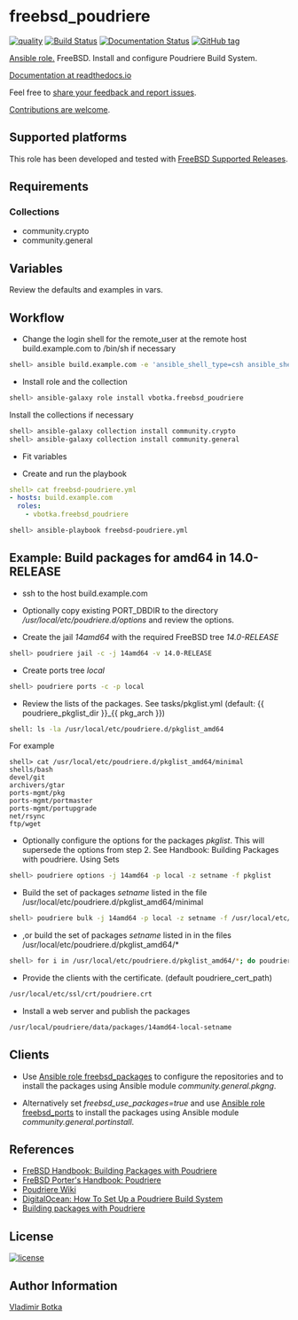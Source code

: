 # freebsd_poudriere

[![quality](https://img.shields.io/ansible/quality/27910)](https://galaxy.ansible.com/vbotka/freebsd_poudriere)
[![Build Status](https://travis-ci.org/vbotka/ansible-freebsd-poudriere.svg?branch=master)](https://travis-ci.org/vbotka/ansible-freebsd-poudriere)
[![Documentation Status](https://readthedocs.org/projects/docs/badge/?version=latest)](https://ansible-freebsd-poudriere.readthedocs.io/en/latest/)
[![GitHub tag](https://img.shields.io/github/v/tag/vbotka/ansible-freebsd-poudriere)](https://github.com/vbotka/ansible-freebsd-poudriere/tags)

[Ansible role.](https://galaxy.ansible.com/vbotka/freebsd_poudriere/) FreeBSD. Install and configure Poudriere Build System.

[Documentation at readthedocs.io]( https://ansible-freebsd-poudriere.readthedocs.io)

Feel free to [share your feedback and report issues](https://github.com/vbotka/ansible-freebsd-poudriere/issues).

[Contributions are welcome](https://github.com/firstcontributions/first-contributions).


## Supported platforms

This role has been developed and tested with [FreeBSD Supported Releases](https://www.freebsd.org/releases/).


## Requirements

### Collections

- community.crypto
- community.general


## Variables

Review the defaults and examples in vars.


## Workflow

* Change the login shell for the remote_user at the remote host build.example.com to /bin/sh if necessary

```bash
shell> ansible build.example.com -e 'ansible_shell_type=csh ansible_shell_executable=/bin/csh' -a 'sudo pw usermod admin -s /bin/sh'
```

* Install role and the collection

```bash
shell> ansible-galaxy role install vbotka.freebsd_poudriere
```

Install the collections if necessary

```bash
shell> ansible-galaxy collection install community.crypto
shell> ansible-galaxy collection install community.general
```

* Fit variables

* Create and run the playbook

```yaml
shell> cat freebsd-poudriere.yml
- hosts: build.example.com
  roles:
    - vbotka.freebsd_poudriere
```

```bash
shell> ansible-playbook freebsd-poudriere.yml
```


## Example: Build packages for amd64 in 14.0-RELEASE

* ssh to the host build.example.com

* Optionally copy existing PORT_DBDIR to the directory */usr/local/etc/poudriere.d/options* and
  review the options.

* Create the jail *14amd64* with the required FreeBSD tree *14.0-RELEASE*

```bash
shell> poudriere jail -c -j 14amd64 -v 14.0-RELEASE
```

* Create ports tree *local*

```bash
shell> poudriere ports -c -p local
```

* Review the lists of the packages. See tasks/pkglist.yml (default: {{ poudriere_pkglist_dir }}_{{ pkg_arch }})

```bash
shell: ls -la /usr/local/etc/poudriere.d/pkglist_amd64
```

  For example

```
shell> cat /usr/local/etc/poudriere.d/pkglist_amd64/minimal
shells/bash
devel/git
archivers/gtar
ports-mgmt/pkg
ports-mgmt/portmaster
ports-mgmt/portupgrade
net/rsync
ftp/wget
```

* Optionally configure the options for the packages *pkglist*. This will supersede the options from
  step 2. See Handbook: Building Packages with poudriere. Using Sets

```bash
shell> poudriere options -j 14amd64 -p local -z setname -f pkglist
```

* Build the set of packages *setname* listed in the file /usr/local/etc/poudriere.d/pkglist_amd64/minimal

```bash
shell> poudriere bulk -j 14amd64 -p local -z setname -f /usr/local/etc/poudriere.d/pkglist_amd64/minimal
```

* ,or build the set of packages *setname* listed in in the files /usr/local/etc/poudriere.d/pkglist_amd64/*

```bash
shell> for i in /usr/local/etc/poudriere.d/pkglist_amd64/*; do poudriere bulk -j 14amd64 -p local -z setname -f $i; done
```

* Provide the clients with the certificate. (default poudriere_cert_path)

```bash
/usr/local/etc/ssl/crt/poudriere.crt
```

* Install a web server and publish the packages

```bash
/usr/local/poudriere/data/packages/14amd64-local-setname
```


## Clients

* Use [Ansible role freebsd_packages](https://galaxy.ansible.com/vbotka/freebsd_packages/) to
  configure the repositories and to install the packages using Ansible module *community.general.pkgng*.

* Alternatively set *freebsd_use_packages=true* and use [Ansible role freebsd_ports](https://galaxy.ansible.com/vbotka/freebsd_ports/) to install the packages using
  Ansible module *community.general.portinstall*.


## References

- [FreBSD Handbook: Building Packages with Poudriere](https://docs.freebsd.org/en/books/handbook/ports/#ports-poudriere)
- [FreBSD Porter's Handbook: Poudriere](http://www.freebsd.org/doc/en/books/porters-handbook/testing-poudriere.html)
- [Poudriere Wiki](https://github.com/freebsd/poudriere/wiki)
- [DigitalOcean: How To Set Up a Poudriere Build System](https://www.digitalocean.com/community/tutorials/how-to-set-up-a-poudriere-build-system-to-create-packages-for-your-freebsd-servers)
- [Building packages with Poudriere](https://stevendouglas.me/?p=71)


## License

[![license](https://img.shields.io/badge/license-BSD-red.svg)](https://www.freebsd.org/doc/en/articles/bsdl-gpl/article.html)


## Author Information

[Vladimir Botka](https://botka.info)
